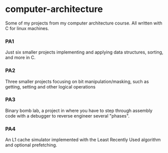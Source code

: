 # computer-architecture
Some of my projects from my computer architecture course. All written with C for linux machines.

### PA1 ###
Just six smaller projects implementing and applying data structures, sorting, and more in C.

### PA2 ###
Three smaller projects focusing on bit manipulation/masking, such as getting, setting and other logical operations

### PA3 ###
Binary bomb lab, a project in where you have to step through assembly code with a debugger to reverse engineer several "phases".

### PA4 ###
An L1 cache simulator implemented with the Least Recently Used algorithm and optional prefetching. 
